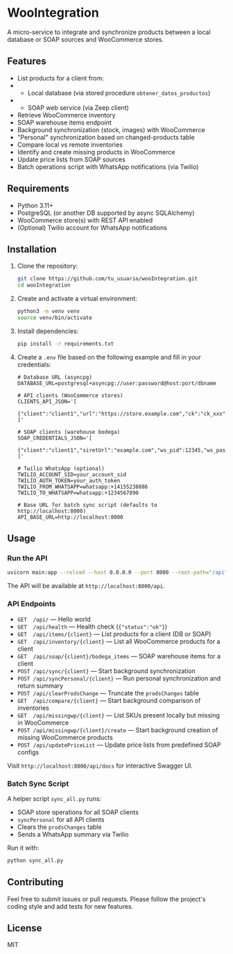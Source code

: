 # WooIntegration

A micro-service to integrate and synchronize products between a local database or SOAP sources and WooCommerce stores.

## Features

- List products for a client from:
-   - Local database (via stored procedure `obtener_datos_productos`)
-   - SOAP web service (via Zeep client)
- Retrieve WooCommerce inventory
- SOAP warehouse items endpoint
- Background synchronization (stock, images) with WooCommerce
- "Personal" synchronization based on changed-products table
- Compare local vs remote inventories
- Identify and create missing products in WooCommerce
- Update price lists from SOAP sources
- Batch operations script with WhatsApp notifications (via Twilio)

## Requirements

- Python 3.11+
- PostgreSQL (or another DB supported by async SQLAlchemy)
- WooCommerce store(s) with REST API enabled
- (Optional) Twilio account for WhatsApp notifications

## Installation

1. Clone the repository:
   ```bash
   git clone https://github.com/tu_usuario/wooIntegration.git
   cd wooIntegration
   ```

2. Create and activate a virtual environment:
   ```bash
   python3 -m venv venv
   source venv/bin/activate
   ```

3. Install dependencies:
   ```bash
   pip install -r requirements.txt
   ```

4. Create a `.env` file based on the following example and fill in your credentials:
   ```dotenv
   # Database URL (asyncpg)
   DATABASE_URL=postgresql+asyncpg://user:password@host:port/dbname

   # API clients (WooCommerce stores)
   CLIENTS_API_JSON='[
     {"client":"client1","url":"https://store.example.com","ck":"ck_xxx","cs":"cs_xxx","dbId":1,"provider":"db"}
   ]'

   # SOAP clients (warehouse bodega)
   SOAP_CREDENTIALS_JSON='[
     {"client":"client1","siretUrl":"example.com","ws_pid":12345,"ws_passwd":"pwd","bid":0}
   ]'

   # Twilio WhatsApp (optional)
   TWILIO_ACCOUNT_SID=your_account_sid
   TWILIO_AUTH_TOKEN=your_auth_token
   TWILIO_FROM_WHATSAPP=whatsapp:+14155238886
   TWILIO_TO_WHATSAPP=whatsapp:+1234567890

   # Base URL for batch sync script (defaults to http://localhost:8000)
   API_BASE_URL=http://localhost:8000
   ```

## Usage

### Run the API

```bash
uvicorn main:app --reload --host 0.0.0.0 --port 8000 --root-path="/api"
```

The API will be available at `http://localhost:8000/api`.

### API Endpoints

- `GET  /api/` — Hello world
- `GET  /api/health` — Health check (`{"status":"ok"}`)
- `GET  /api/items/{client}` — List products for a client (DB or SOAP)
- `GET  /api/inventory/{client}` — List all WooCommerce products for a client
- `GET  /api/soap/{client}/bodega_items` — SOAP warehouse items for a client
- `POST /api/sync/{client}` — Start background synchronization
- `POST /api/syncPersonal/{client}` — Run personal synchronization and return summary
- `POST /api/clearProdsChange` — Truncate the `prodsChanges` table
- `GET  /api/compare/{client}` — Start background comparison of inventories
- `GET  /api/missingwp/{client}` — List SKUs present locally but missing in WooCommerce
- `POST /api/missingwp/{client}/create` — Start background creation of missing WooCommerce products
- `POST /api/updatePriceList` — Update price lists from predefined SOAP configs

Visit `http://localhost:8000/api/docs` for interactive Swagger UI.

### Batch Sync Script

A helper script `sync_all.py` runs:

- SOAP store operations for all SOAP clients
- `syncPersonal` for all API clients
- Clears the `prodsChanges` table
- Sends a WhatsApp summary via Twilio

Run it with:
```bash
python sync_all.py
```

## Contributing

Feel free to submit issues or pull requests. Please follow the project's coding style and add tests for new features.

## License

MIT